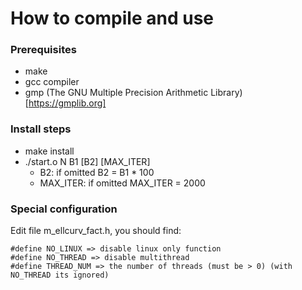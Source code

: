 # How to compile and use

### Prerequisites 
- make
- gcc compiler
- gmp (The GNU Multiple Precision Arithmetic Library) [https://gmplib.org]

### Install steps
- make install
- ./start.o N B1 [B2] [MAX_ITER]
	- B2: if omitted B2 = B1 * 100
	- MAX_ITER: if omitted MAX_ITER = 2000

### Special configuration 
Edit file m_ellcurv_fact.h, you should find:
```
#define NO_LINUX => disable linux only function	
#define NO_THREAD => disable multithread 
#define THREAD_NUM => the number of threads (must be > 0) (with NO_THREAD its ignored)
```

